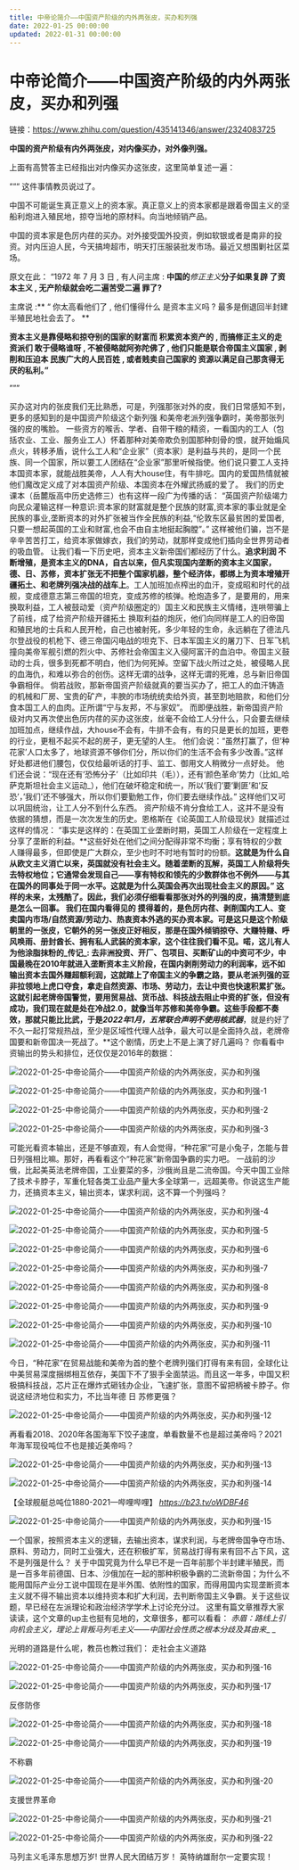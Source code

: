 ```yaml
---
title: 中帝论简介——中国资产阶级的内外两张皮，买办和列强
date: 2022-01-25 00:00:00
updated: 2022-01-31 00:00:00
---
```


# 中帝论简介——中国资产阶级的内外两张皮，买办和列强

链接：https://www.zhihu.com/question/435141346/answer/2324083725

**中国的资产阶级有内外两张皮，对内像买办，对外像列强。**

上面有高赞答主已经指出对内像买办这张皮，这里简单复述一遍：

“““
这件事情教员说过了。

中国不可能诞生真正意义上的资本家。真正意义上的资本家都是跟着帝国主义的坚船利炮进入殖民地，掠夺当地的原材料。向当地倾销产品。

中国的资本家是色厉内荏的买办。对外接受国外投资，例如软银或者是南非的投资。对内压迫人民，今天搞垮超市，明天打压服装批发市场。最近又想围剿社区菜场。

原文在此：
“1972 年 7 月 3 日 , 有人问主席 : **中国的**_修正主义_**分子如果复辟 了资本主义 , 无产阶级就会吃二遍苦受二遍 罪了?**

主席说 :** “ 你太高看他们了 , 他们懂得什么 是资本主义吗 ? 最多是倒退回半封建半殖民地社会去了。 **

**资本主义是靠侵略和掠夺别的国家的财富而 积累资本资产的 , 而搞修正主义的走资派们 敢于侵略谁呀 , 不被侵略就阿弥陀佛了 , 他们只能是联合帝国主义国家 , 剥削和压迫本 民族广大的人民百姓 , 或者贱卖自己国家的 资源以满足自己那贪得无厌的私利。”**

”””

买办这对内的张皮我们无比熟悉，可是，列强那张对外的皮，我们日常感知不到，更多的感知到的是中国资产阶级这个新列强 和美帝老派列强争霸时，美帝那张列强的皮的嘴脸。
一些资方的喉舌、学者、自带干粮的精资，一看国内的工人（包括农业、工业、服务业工人）怀着那种对美帝欺负别国那种刻骨的恨，就开始煽风点火，转移矛盾，说什么工人和“企业家”（资本家）是利益与共的，是同一个民族、同一个国家，所以要工人团结在“企业家”那里听候指使。他们说只要工人支持本国资本家，就能战胜美帝，人人有大house住，有牛排吃。国内的爱国热情就被他们魔改定义成了对本国资产阶级、本国资本在外耀武扬威的爱了。
我们的历史课本（岳麓版高中历史选修三）也有这样一段广为传播的话：
“英国资产阶级竭力向民众灌输这样一种意识:资本家的财富就是整个民族的财富,资本家的事业就是全民族的事业,垄断资本的对外扩张被当作全民族的利益,“伦敦东区最贫困的爱国者, 只要一想起英国的工业和财富,也会不由自主地挺起胸膛”。”
这样被他们骗，岂不是辛辛苦苦打工，给资本家做嫁衣，我们的劳动，就那样变成他们插向全世界劳动者的吸血管。
让我们看一下历史吧，资本主义新帝国们都经历了什么。**追求利润 不断增殖，是资本主义的DNA，自古以来，但凡实现国内垄断的资本主义国家，德、日、苏修，资本扩张无不把整个国家机器，整个经济体，都绑上为资本增殖开疆拓土、和老牌列强决战的战车上**。工人加班加点榨出的血汗，变成昭和时代的战舰，变成德意志第三帝国的坦克，变成苏修的核弹。枪炮造多了，是要用的，用来换取利益，工人被鼓动爱（资产阶级圈定的）国主义和民族主义情绪，连哄带骗上了前线，成了给资产阶级开疆拓土 换取利益的炮灰，他们向同样是工人的旧帝国和殖民地的士兵和人民开枪，自己也被射死，多少年轻的生命，永远躺在了德法凡尔登战役的机枪下、德三帝国闪电战的坦克下、日本军国主义的屠刀下、日军飞机撞向美帝军舰引燃的烈火中、苏修社会帝国主义入侵阿富汗的血泊中。帝国主义鼓动的士兵，很多到死都不明白，他们为何死掉。空留下战火所过之处，被侵略人民的血海仇，和难以弥合的创伤。这样无谓的战争，这样无谓的死难，总与新旧帝国争霸相伴。
倘若战败，那新帝国资产阶级就真的要当买办了，把工人的血汗铸造的机械和厂房、宝贵的矿产，丰腴的市场统统卖给外资，甚至割地赔款，和他们分食本国工人的血肉。正所谓“宁与友邦，不与家奴”。
而即便战胜，新帝国资产阶级对内又再次使出色厉内荏的买办这张皮，丝毫不会给工人分什么，只会要去继续加班加点，继续作战，大house不会有，牛排不会有，有的只是更长的加班，更卷的行业，更租不起买不起的房子，更无望的人生。
他们会说：“虽然打赢了，但’种花家’人口太多了，地球资源不够你们分，所以你们的生活不会有多少改善。”这样好处都进他们腰包，仅仅给最听话的打手、监工、御用文人稍微分一点好处。
他们还会说：“现在还有’恐怖分子’（比如印共（毛）），还有’颜色革命’势力（比如_哈萨克斯坦社会主义运动_），他们在破坏稳定和统一，所以’我们’要’剿匪’和’反恐’，’我们’还不够强大，所以你们要勤勉工作，你们要去继续作战。” 这样他们又可以巩固统治，让工人分不到什么东西。
资产阶级不肯分食给工人，这并不是没有依据的猜想，而是一次次发生的历史。恩格斯在《论英国工人阶级现状》就描述过这样的情况：
“事实是这样的：在英国工业垄断时期，英国工人阶级在一定程度上分享了垄断的利益。**这些好处在他们之间分配得非常不均衡；享有特权的少数人赚得最多，但即使是广大群众，至少也时不时地有暂时的份额。**这就是为什么自从欧文主义消亡以来，英国就没有社会主义。**随着垄断的瓦解，英国工人阶级将失去特权地位；它通常会发现自己——享有特权和领先的少数群体也不例外——与其在国外的同事处于同一水平。**这就是为什么英国会再次出现社会主义的原因。”
这样的未来，太残酷了。因此，我们必须仔细看看那张对外的列强的皮，搞清楚到底是怎么一回事。
我们在国内看得见的 摸得着的，是色厉内荏、剥削国内工人、变卖国内市场/自然资源/劳动力、热衷资本外逃的买办资本家。可是这只是这个阶级朝里的一张皮，它朝外的另一张皮正好相反，那是在国外倾销掠夺、大赚特赚、呼风唤雨、册封酋长、拥有私人武装的资本家，这个往往我们看不见。喏，这儿有人为他涂脂抹粉的_传记_:
去非洲投资、开厂、包项目、买断矿山的中资可不少，中国最晚在2010年就**进入垄断资本主义阶段，在国内剥削劳动力的利润率，远不如输出资本去国外赚超额利润，这就踏上了帝国主义的争霸之路，要从老派列强的亚非拉领地上虎口夺食，拿走自然资源、市场、劳动力，去让中资也快速积累扩张**。这就引起老牌帝国警觉，要用贸易战、货币战、科技战去阻止中资的扩张，但没有成功，我们现在就是处在冷战2.0，就像当年苏修和美帝争霸。**这些手段都不奏效，那就只能比比武，于是**_2022年1月，五常联合声明不使用核武器_**，就是约好了不久一起打常规热战，至少是区域性代理人战争，最大可以是全面持久战，老牌帝国要和新帝国决一死战了。**这个剧情，历史上不是上演了好几遍吗？
你看看中资输出的势头和排位，还仅仅是2016年的数据：

![2022-01-25-中帝论简介——中国资产阶级的内外两张皮，买办和列强](assets/2022-01-25-中帝论简介——中国资产阶级的内外两张皮，买办和列强.jpeg)

![2022-01-25-中帝论简介——中国资产阶级的内外两张皮，买办和列强-1](assets/2022-01-25-中帝论简介——中国资产阶级的内外两张皮，买办和列强-1.jpeg)

![2022-01-25-中帝论简介——中国资产阶级的内外两张皮，买办和列强-2](assets/2022-01-25-中帝论简介——中国资产阶级的内外两张皮，买办和列强-2.jpeg)

![2022-01-25-中帝论简介——中国资产阶级的内外两张皮，买办和列强-3](assets/2022-01-25-中帝论简介——中国资产阶级的内外两张皮，买办和列强-3.jpeg)

可能光看资本输出，还是不够直观，有人会觉得，“种花家”可是小兔子，怎能与昔日列强相比嘛。那好，再看看这个“种花家”新帝国争霸的实力吧。
一战前的沙俄，比起美英法老牌帝国，工业要菜的多，沙俄尚且是二流帝国。今天中国工业除了技术卡脖子，军重化轻各类工业品产量大多全球第一，远超美帝。你说这生产能力，还搞资本主义，输出资本，谋求利润，这不算一个列强吗？

![2022-01-25-中帝论简介——中国资产阶级的内外两张皮，买办和列强-4](assets/2022-01-25-中帝论简介——中国资产阶级的内外两张皮，买办和列强-4.jpeg)

![2022-01-25-中帝论简介——中国资产阶级的内外两张皮，买办和列强-5](assets/2022-01-25-中帝论简介——中国资产阶级的内外两张皮，买办和列强-5.jpeg)

![2022-01-25-中帝论简介——中国资产阶级的内外两张皮，买办和列强-6](assets/2022-01-25-中帝论简介——中国资产阶级的内外两张皮，买办和列强-6.jpeg)

![2022-01-25-中帝论简介——中国资产阶级的内外两张皮，买办和列强-7](assets/2022-01-25-中帝论简介——中国资产阶级的内外两张皮，买办和列强-7.jpeg)

![2022-01-25-中帝论简介——中国资产阶级的内外两张皮，买办和列强-8](assets/2022-01-25-中帝论简介——中国资产阶级的内外两张皮，买办和列强-8.jpeg)

![2022-01-25-中帝论简介——中国资产阶级的内外两张皮，买办和列强-9](assets/2022-01-25-中帝论简介——中国资产阶级的内外两张皮，买办和列强-9.jpeg)

![2022-01-25-中帝论简介——中国资产阶级的内外两张皮，买办和列强-10](assets/2022-01-25-中帝论简介——中国资产阶级的内外两张皮，买办和列强-10.jpeg)

![2022-01-25-中帝论简介——中国资产阶级的内外两张皮，买办和列强-11](assets/2022-01-25-中帝论简介——中国资产阶级的内外两张皮，买办和列强-11.jpeg)

今日，“种花家”在贸易战能和美帝为首的整个老牌列强们打得有来有回，全球化让中美贸易深度捆绑相互依存，美国下不了狠手全面禁运。而且这一年多，中国又积极搞科技战，芯片正在爆炸式砸钱办企业，飞速扩张，意图不留把柄被卡脖子。你说这经济地位和实力，不比当年德 日 苏修更强？

![2022-01-25-中帝论简介——中国资产阶级的内外两张皮，买办和列强-12](assets/2022-01-25-中帝论简介——中国资产阶级的内外两张皮，买办和列强-12.jpeg)

再看看2018、2020年各国海军下饺子速度，单看数量不也是超过美帝吗？2021年海军现役吨位不也是接近美帝吗？

![2022-01-25-中帝论简介——中国资产阶级的内外两张皮，买办和列强-13](assets/2022-01-25-中帝论简介——中国资产阶级的内外两张皮，买办和列强-13.jpeg)

![2022-01-25-中帝论简介——中国资产阶级的内外两张皮，买办和列强-14](assets/2022-01-25-中帝论简介——中国资产阶级的内外两张皮，买办和列强-14.jpeg)

【全球舰艇总吨位1880-2021—哔哩哔哩】 _https://b23.tv/oWDBF46_

![2022-01-25-中帝论简介——中国资产阶级的内外两张皮，买办和列强-15](assets/2022-01-25-中帝论简介——中国资产阶级的内外两张皮，买办和列强-15.jpeg)

一个国家，按照资本主义的逻辑，去输出资本，谋求利润，与老牌帝国争夺市场、原料、劳动力，同时工业强大，还在积极扩军，贸易战打得有来有回不占下风，这不是列强是什么？
关于中国究竟为什么早已不是一百年前那个半封建半殖民，而是一百多年前德国、日本、沙俄加在一起的那种积极争霸的二流新帝国；为什么不能用国际产业分工说中国现在是半外围、依附性的国家，而得用国内实现垄断资本主义就不得不输出资本以维持资本和扩大利润，去判断帝国主义争霸。关于这些议题，早已经在左派理论和政治经济学学术上讨论充分过。
这里有篇文章推荐大家读读，这个文章的up主也挺有见地的，文章很多，都可以看看：
_赤眉：路线上引向机会主义，理论上背叛马列毛主义——中国社会性质之根本分歧及其由来__
_

光明的道路是什么呢，教员也教过我们：
走社会主义道路

![2022-01-25-中帝论简介——中国资产阶级的内外两张皮，买办和列强-16](assets/2022-01-25-中帝论简介——中国资产阶级的内外两张皮，买办和列强-16.jpeg)

![2022-01-25-中帝论简介——中国资产阶级的内外两张皮，买办和列强-17](assets/2022-01-25-中帝论简介——中国资产阶级的内外两张皮，买办和列强-17.jpeg)

反俢防俢

![2022-01-25-中帝论简介——中国资产阶级的内外两张皮，买办和列强-18](assets/2022-01-25-中帝论简介——中国资产阶级的内外两张皮，买办和列强-18.jpeg)

![2022-01-25-中帝论简介——中国资产阶级的内外两张皮，买办和列强-19](assets/2022-01-25-中帝论简介——中国资产阶级的内外两张皮，买办和列强-19.jpeg)

不称霸

![2022-01-25-中帝论简介——中国资产阶级的内外两张皮，买办和列强-20](assets/2022-01-25-中帝论简介——中国资产阶级的内外两张皮，买办和列强-20.jpeg)

支援世界革命

![2022-01-25-中帝论简介——中国资产阶级的内外两张皮，买办和列强-21](assets/2022-01-25-中帝论简介——中国资产阶级的内外两张皮，买办和列强-21.jpeg)

![2022-01-25-中帝论简介——中国资产阶级的内外两张皮，买办和列强-22](assets/2022-01-25-中帝论简介——中国资产阶级的内外两张皮，买办和列强-22.jpeg)

马列主义毛泽东思想万岁!
世界人民大团结万岁！
英特纳雄耐尔一定要实现！
